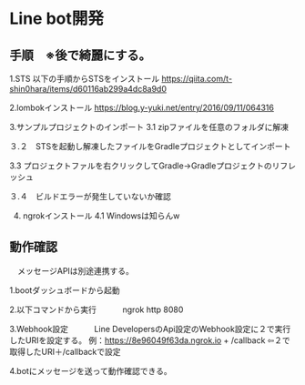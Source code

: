 # Line bot開発
## 手順　※後で綺麗にする。
1.STS
以下の手順からSTSをインストール
https://qiita.com/t-shin0hara/items/d60116ab299a4dc8a9d0

2.lombokインストール
https://blog.y-yuki.net/entry/2016/09/11/064316

3.サンプルプロジェクトのインポート 
  3.1 zipファイルを任意のフォルダに解凍
  
  ３.２　STSを起動し解凍したファイルをGradleプロジェクトとしてインポート
  
  3.3 プロジェクトファルを右クリックしてGradle→Gradleプロジェクトのリフレッシュ
  
  ３.４　ビルドエラーが発生していないか確認
  
4. ngrokインストール
  4.1 Windowsは知らんw

## 動作確認
　メッセージAPIは別途連携する。
 
1.bootダッシュボードから起動

2.以下コマンドから実行
　　　ngrok http 8080
   
3.Webhook設定
　　　Line DevelopersのApi設定のWebhook設定に２で実行したURIを設定する。
   例：https://8e96049f63da.ngrok.io + /callback ⇦２で取得したURI＋/callbackで設定

4.botにメッセージを送って動作確認できる。
 
